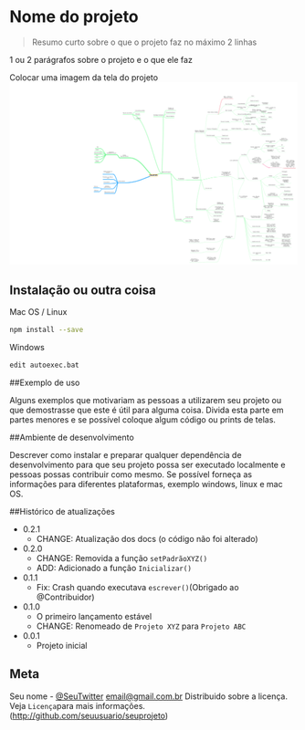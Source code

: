 # Nome do projeto

>Resumo curto sobre o que o projeto faz no máximo 2 linhas

1 ou 2 parágrafos sobre o projeto e o que ele faz

Colocar uma imagem da tela do projeto
![](download.png)

## Instalação ou outra coisa

Mac OS / Linux
```sh
npm install --save
```

Windows
```sh
edit autoexec.bat
```

##Exemplo de uso 

Alguns exemplos que motivariam as pessoas a utilizarem seu projeto ou que demostrasse que este é útil para alguma coisa. Divida esta parte em partes menores e se possível coloque algum código ou prints de telas. 

##Ambiente de desenvolvimento

Descrever como instalar e preparar qualquer dependência de desenvolvimento para que seu projeto possa ser executado localmente e pessoas possas contribuir como mesmo. 
Se possível forneça as informações para diferentes plataformas, exemplo windows, linux e mac OS. 

##Histórico de atualizações

* 0.2.1
    * CHANGE: Atualização dos docs (o código não foi alterado)
* 0.2.0
    * CHANGE: Removida a função `setPadrãoXYZ()`
    * ADD: Adicionado a função `Inicializar()`
* 0.1.1
    * Fix: Crash quando executava `escrever()`(Obrigado ao @Contribuidor)
* 0.1.0
    * O primeiro lançamento estável
    * CHANGE: Renomeado de `Projeto XYZ` para `Projeto ABC`
* 0.0.1
    * Projeto inicial

## Meta

Seu nome - [@SeuTwitter](https://twitter.com/seutwitter)
email@gmail.com.br
Distribuido sobre a licença. Veja `Licença`para mais informações. 
(http://github.com/seuusuario/seuprojeto)



